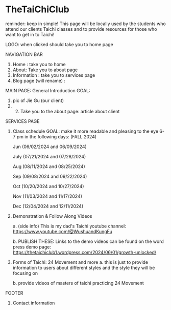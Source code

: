 # TheTaiChiClub
reminder: keep in simple! This page will be locally used by the students who attend our clients Taichi classes and to provide resources for those who want to get in to Taichi!

LOGO: when clicked should take you to home page

NAVIGATION BAR
1. Home : take you to home
2. About: Take you to about page
3. Information : take you to services page
4. Blog page (will rename) :  

 MAIN PAGE: General Introduction
   GOAL:
   1. pic of Jie Gu (our client)
   2.  2. Take you to the about page: article about client
     
SERVICES PAGE
1. Class schedule
   GOAL: make it more readable and pleasing to the eye
     6-7 pm in the following days: (FALL 2024)

    Jun (06/02/2024 and 06/09/2024)
    
    July (07/21/2024 and 07/28/2024)
    
    Aug (08/11/2024 and 08/25/2024)
    
    Sep (09/08/2024 and 09/22/2024)
    
    Oct (10/20/2024 and 10/27/2024)
    
    Nov (11/03/2024 and 11/17/2024)
    
    Dec (12/04/2024 and 12/11/2024)
2. Demonstration & Follow Along Videos

   a. (side info) This is my dad's Taichi youtube channel: https://www.youtube.com/@WushuandKungFu
   

   b. PUBLISH THESE: Links to the demo videos can be found on the word press demo page: https://thetaichiclub1.wordpress.com/2024/06/01/growth-unlocked/
4. Forms of Taichi: 24 Movement and more
     a. this is just to provide information to users about different styles and the style they will be focusing on

     b. provide videos of masters of taichi practicing 24 Movement

FOOTER
1. Contact information
